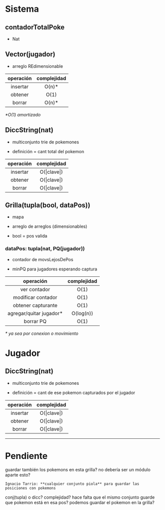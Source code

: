 # Sistema

## contadorTotalPoke

- Nat

## Vector(jugador)

- arreglo REdimensionable

| operación | complejidad |
|:---------:|:-----------:|
| insertar  | O(n)*       |
| obtener   | O(1)        |
| borrar    | O(n)*       |

_*O(1) amortizado_

## DiccString(nat)

- multiconjunto trie de pokemones

- definición = cant total del pokemon

| operación | complejidad |
|:---------:|:-----------:|
| insertar  | O(\|clave\|)|
| obtener   | O(\|clave\|)|
| borrar    | O(\|clave\|)|

## Grilla(tupla(bool, dataPos))

- mapa

- arreglo de arreglos (dimensionables)

- bool = pos valida

### dataPos: tupla(nat, PQ(jugador))

- contador de movsLejosDePos

- minPQ para jugadores esperando captura


|       operación        | complejidad |
|:----------------------:|:-----------:|
| ver contador           | O(1)        |
| modificar contador     | O(1)        |
| obtener capturante     | O(1)        |
| agregar/quitar jugador*| O(log(n))   |
| borrar PQ              | O(1)        |
_* ya sea por conexion o movimiento_

# Jugador

## DiccString(nat)

- multiconjunto trie de pokemones

- definición = cant de ese pokemon capturados por el jugador

| operación | complejidad |
|:---------:|:-----------:|
| insertar  | O(\|clave\|)|
| obtener   | O(\|clave\|)|
| borrar    | O(\|clave\|)|

------------

# Pendiente

guardar también los pokemons en esta grilla? no debería ser un módulo aparte esto?

    Ignacio Tarrio: **cualquier conjunto piola** para guardar las posiciones con pokemons

conj(tupla) o dicc? complejidad? hace falta que el mismo conjunto guarde que pokemon está en esa pos? podemos guardar el pokemon en la grilla?
